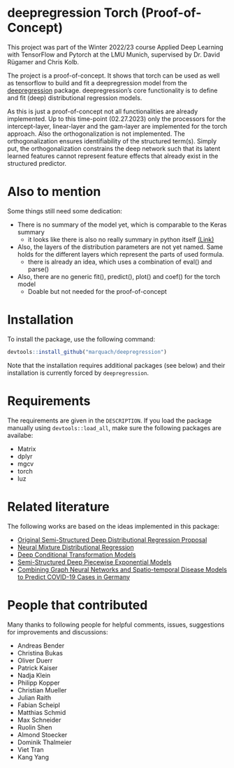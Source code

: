 
# deepregression Torch (Proof-of-Concept)

This project was part of the Winter 2022/23 course Applied Deep Learning with TensorFlow and Pytorch at the LMU Munich, supervised by Dr. David Rügamer and Chris Kolb.

The project is a proof-of-concept. It shows that torch can be used as well as tensorflow to build and fit a deepregression model from the [deepregression](https://github.com/davidruegamer/deepregression) package.
deepregression’s core functionality is to define and fit (deep) distributional regression models. 

As this is just a proof-of-concept not all functionalities are already implemented.
Up to this time-point (02.27.2023) only the processors for the intercept-layer, linear-layer and the gam-layer are implemented for the torch approach.
Also the orthogonalization is not implemented. The orthogonalization ensures identifiability of the structured term(s). 
Simply put, the orthogonalization constrains the deep network such that its latent learned features cannot
represent feature effects that already exist in the structured predictor.

# Also to mention

Some things still need some dedication:

  - There is no summary of the model yet, which is comparable to the Keras summary 
    - it looks like there is also no really summary in python itself [(Link)](https://github.com/TylerYep/torchinfo)
  - Also, the layers of the distribution parameters are not yet named. Same holds for the different layers which represent the parts of used formula. 
    - there is already an idea, which uses a combination of eval() and parse()
  - Also, there are no generic fit(), predict(), plot() and coef() for the torch model
    - Doable but not needed for the proof-of-concept

# Installation

To install the package, use the following command:
``` r
devtools::install_github("marquach/deepregression")
```
Note that the installation requires additional packages (see below) and their installation is currently forced by `deepregression`.

# Requirements

The requirements are given in the `DESCRIPTION`. If you load the package manually using `devtools::load_all`, make sure the following packages are availabe:

  - Matrix
  - dplyr
  - mgcv
  - torch
  - luz

# Related literature

The following works are based on the ideas implemented in this package:

* [Original Semi-Structured Deep Distributional Regression Proposal](https://arxiv.org/abs/2002.05777)
* [Neural Mixture Distributional Regression](https://arxiv.org/abs/2010.06889)
* [Deep Conditional Transformation Models](https://arxiv.org/abs/2010.07860)
* [Semi-Structured Deep Piecewise Exponential Models](https://arxiv.org/abs/2011.05824)
* [Combining Graph Neural Networks and Spatio-temporal Disease Models to Predict COVID-19 Cases in Germany](https://arxiv.org/abs/2101.00661)

# People that contributed

Many thanks to following people for helpful comments, issues, suggestions for improvements and discussions: 

* Andreas Bender
* Christina Bukas
* Oliver Duerr
* Patrick Kaiser
* Nadja Klein
* Philipp Kopper
* Christian Mueller
* Julian Raith
* Fabian Scheipl
* Matthias Schmid
* Max Schneider
* Ruolin Shen
* Almond Stoecker
* Dominik Thalmeier
* Viet Tran
* Kang Yang
